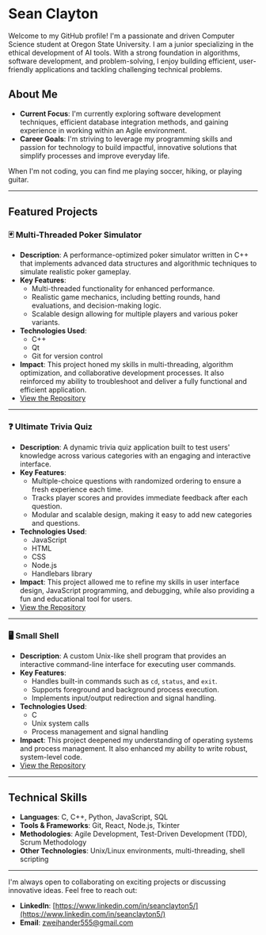 # Sean Clayton

Welcome to my GitHub profile! I'm a passionate and driven Computer Science student at Oregon State University. I am a junior specializing in the ethical development of AI tools. With a strong foundation in algorithms, software development, and problem-solving, I enjoy building efficient, user-friendly applications and tackling challenging technical problems. 

## About Me  

- **Current Focus**: I'm currently exploring software development techniques, efficient database integration methods, and gaining experience in working within an Agile environment.  
- **Career Goals**: I'm striving to leverage my programming skills and passion for technology to build impactful, innovative solutions that simplify processes and improve everyday life.  

When I'm not coding, you can find me playing soccer, hiking, or playing guitar.  

---

## Featured Projects  

### 🃏 Multi-Threaded Poker Simulator  
- **Description**: A performance-optimized poker simulator written in C++ that implements advanced data structures and algorithmic techniques to simulate realistic poker gameplay.  
- **Key Features**:  
  - Multi-threaded functionality for enhanced performance.  
  - Realistic game mechanics, including betting rounds, hand evaluations, and decision-making logic.  
  - Scalable design allowing for multiple players and various poker variants.  
- **Technologies Used**:  
  - C++
  - Qt
  - Git for version control  
- **Impact**: This project honed my skills in multi-threading, algorithm optimization, and collaborative development processes. It also reinforced my ability to troubleshoot and deliver a fully functional and efficient application.  
- [View the Repository](https://github.com/SeanClay10/MT-Poker-Simulator)  

---

### ❓ Ultimate Trivia Quiz  
- **Description**: A dynamic trivia quiz application built to test users' knowledge across various categories with an engaging and interactive interface.  
- **Key Features**:  
  - Multiple-choice questions with randomized ordering to ensure a fresh experience each time.  
  - Tracks player scores and provides immediate feedback after each question.  
  - Modular and scalable design, making it easy to add new categories and questions.  
- **Technologies Used**:  
  - JavaScript
  - HTML
  - CSS
  - Node.js
  - Handlebars library
- **Impact**: This project allowed me to refine my skills in user interface design, JavaScript programming, and debugging, while also providing a fun and educational tool for users.  
- [View the Repository](https://github.com/SeanClay10/Ultimate-Trivia-Challenge)  

---

### 🖥️ Small Shell  
- **Description**: A custom Unix-like shell program that provides an interactive command-line interface for executing user commands.  
- **Key Features**:  
  - Handles built-in commands such as `cd`, `status`, and `exit`.  
  - Supports foreground and background process execution.  
  - Implements input/output redirection and signal handling.  
- **Technologies Used**:  
  - C  
  - Unix system calls  
  - Process management and signal handling  
- **Impact**: This project deepened my understanding of operating systems and process management. It also enhanced my ability to write robust, system-level code.  
- [View the Repository](https://github.com/SeanClay10/Small-Shell)  

---

## Technical Skills  

- **Languages**: C, C++, Python, JavaScript, SQL  
- **Tools & Frameworks**: Git, React, Node.js, Tkinter  
- **Methodologies**: Agile Development, Test-Driven Development (TDD), Scrum Methodology  
- **Other Technologies**: Unix/Linux environments, multi-threading, shell scripting  

---

I'm always open to collaborating on exciting projects or discussing innovative ideas. Feel free to reach out:  

- **LinkedIn**: [https://www.linkedin.com/in/seanclayton5/](https://www.linkedin.com/in/seanclayton5/)  
- **Email**: [zweihander555@gmail.com](mailto:zweihander555@gmail.com)  
